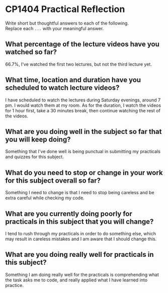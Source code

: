 # CP1404 Practical Reflection

Write short but thoughtful answers to each of the following.  
Replace each `...` with your meaningful answer.

## What percentage of the lecture videos have you watched so far?

66.7%, I've watched the first two lectures, but not the third lecture yet.

## What time, location and duration have you scheduled to watch lecture videos?

I have scheduled to watch the lectures during Saturday evenings, around 7 pm. I would watch them at my room. As for the duration, I watch the videos for 1 hour first, take a 30 minutes break, then continue watching the rest of the videos.

## What are you doing well in the subject so far that you will keep doing?

Something that I've done well is being punctual in submitting my practicals and quizzes for this subject.

## What do you need to stop or change in your work for this subject overall so far?

Something I need to change is that I need to stop being careless and be extra careful while checking my code.

## What are you currently doing poorly for practicals in this subject that you will change?

I tend to rush through my practicals in order to do something else, which may result in careless mistakes and I am aware that I should change this.

## What are you doing really well for practicals in this subject?

Something I am doing really well for the practicals is comprehending what the task asks me to code, and really applied what I have learned into practice.
